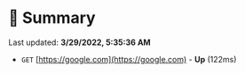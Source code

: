 # 📖 Summary
Last updated: **3/29/2022, 5:35:36 AM**

- `GET` [https://google.com](https://google.com) - **Up** (122ms)
